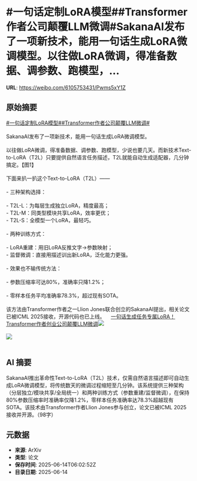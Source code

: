 # #一句话定制LoRA模型##Transformer作者公司颠覆LLM微调#SakanaAI发布了一项新技术，能用一句话生成LoRA微调模型。以往做LoRA微调，得准备数据、调参数、跑模型，...

**URL**: https://weibo.com/6105753431/Pwms5xY1Z

## 原始摘要

<a href="https://m.weibo.cn/search?containerid=231522type%3D1%26t%3D10%26q%3D%23%E4%B8%80%E5%8F%A5%E8%AF%9D%E5%AE%9A%E5%88%B6LoRA%E6%A8%A1%E5%9E%8B%23&amp;extparam=%23%E4%B8%80%E5%8F%A5%E8%AF%9D%E5%AE%9A%E5%88%B6LoRA%E6%A8%A1%E5%9E%8B%23" data-hide=""><span class="surl-text">#一句话定制LoRA模型#</span></a><a href="https://m.weibo.cn/search?containerid=231522type%3D1%26t%3D10%26q%3D%23Transformer%E4%BD%9C%E8%80%85%E5%85%AC%E5%8F%B8%E9%A2%A0%E8%A6%86LLM%E5%BE%AE%E8%B0%83%23&amp;extparam=%23Transformer%E4%BD%9C%E8%80%85%E5%85%AC%E5%8F%B8%E9%A2%A0%E8%A6%86LLM%E5%BE%AE%E8%B0%83%23" data-hide=""><span class="surl-text">#Transformer作者公司颠覆LLM微调#</span></a><br><br>SakanaAI发布了一项新技术，能用一句话生成LoRA微调模型。<br><br>以往做LoRA微调，得准备数据、调参数、跑模型，少说也要几天。而新技术Text-to-LoRA（T2L）只要提供自然语言任务描述，T2L就能自动生成适配器，几分钟搞定。【图1】<br><br>下面来扒一扒这个Text-to-LoRA（T2L）——<br><br>- 三种架构选择：<br>    <br>  - T2L-L：为每层生成独立LoRA，精度最高；<br>  - T2L-M：同类型模块共享LoRA，效率更优；<br>  - T2L-S：全模型一个LoRA，最轻巧。<br>  <br>- 两种训练方式：<br>    <br>  - LoRA重建：用旧LoRA反推文字-&gt;参数映射；<br>  - 监督微调：直接用描述训出新LoRA，泛化能力更强。<br>  <br>- 效果也不输传统方法：<br>    <br>  - 参数压缩率可达80%，准确率只降1.2%；<br>  <br>  - 零样本任务平均准确率78.3%，超过现有SOTA。<br>  <br>该方法由Transformer作者之一Llion Jones联合创立的SakanaAI提出，相关论文已被ICML 2025接收，开源代码也已上线。<a href="https://weibo.cn/sinaurl?u=https%3A%2F%2Fmp.weixin.qq.com%2Fs%2FL-hI-HD8Z8cMD_ZV5gc9QQ" data-hide=""><span class="url-icon"><img style="width: 1rem;height: 1rem" src="https://h5.sinaimg.cn/upload/2015/09/25/3/timeline_card_small_web_default.png" referrerpolicy="no-referrer"></span><span class="surl-text">一句话生成任务专属LoRA！Transformer作者创业公司颠覆LLM微调</span></a><img style="" src="https://tvax3.sinaimg.cn/large/006Fd7o3gy1i2dtyba5hmg30u00dcaqx.gif" referrerpolicy="no-referrer"><br><br><img style="" src="https://tvax4.sinaimg.cn/large/006Fd7o3gy1i2dtycou92j30u00jpqa6.jpg" referrerpolicy="no-referrer"><br><br>

## AI 摘要

SakanaAI推出革命性Text-to-LoRA（T2L）技术，仅需自然语言描述即可自动生成LoRA微调模型，将传统数天的微调过程缩短至几分钟。该系统提供三种架构（分层独立/模块共享/全局统一）和两种训练方式（参数重建/监督微调），在保持80%参数压缩率时准确率仅降1.2%，零样本任务准确率达78.3%超越现有SOTA。该技术由Transformer作者Llion Jones参与创立，论文已被ICML 2025接收并开源。（98字）

## 元数据

- **来源**: ArXiv
- **类型**: 论文
- **保存时间**: 2025-06-14T06:02:52Z
- **目录日期**: 2025-06-14
